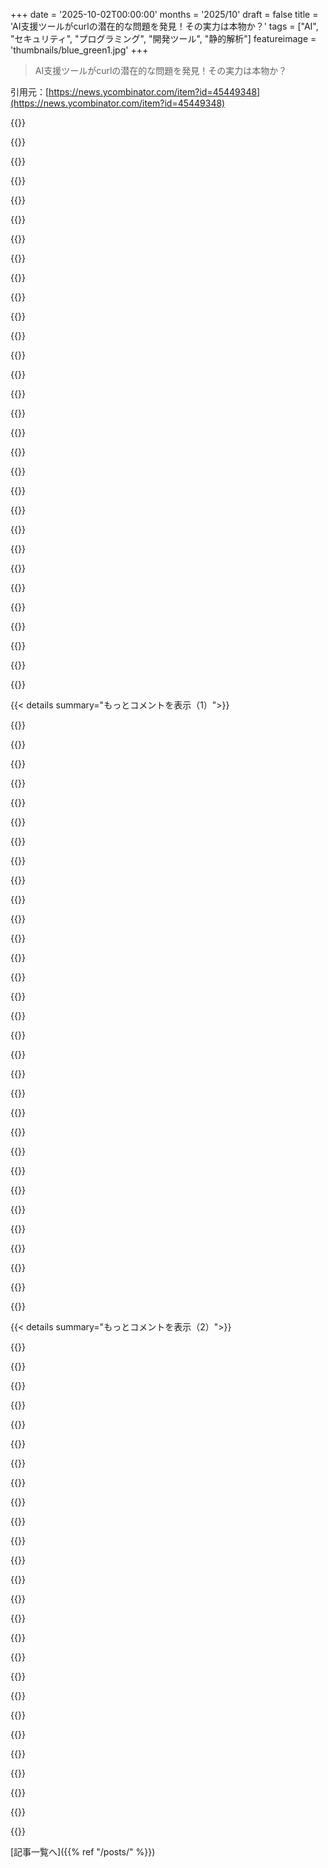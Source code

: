 +++
date = '2025-10-02T00:00:00'
months = '2025/10'
draft = false
title = 'AI支援ツールがcurlの潜在的な問題を発見！その実力は本物か？'
tags = ["AI", "セキュリティ", "プログラミング", "開発ツール", "静的解析"]
featureimage = 'thumbnails/blue_green1.jpg'
+++

> AI支援ツールがcurlの潜在的な問題を発見！その実力は本物か？

引用元：[https://news.ycombinator.com/item?id=45449348](https://news.ycombinator.com/item?id=45449348)




{{<matomeQuote body="このリンク見てみて！AI SASTとセキュリティAIツールのレビューに関するプレゼン資料みたいだよ。https://joshua.hu/llm-engineer-review-sast-security-ai-tools...https://joshua.hu/files/AI_SAST_PRESENTATION.pdf" userName="robhlam" createdAt="2025/10/02 13:29:55" color="">}}




{{<matomeQuote body="「AIコーディングコンパニオン」に求めるのはまさにこれ！コードを書いたり直したりするんじゃなくて（それは自分でできるし楽だから）、どこが怪しいか指摘してほしいんだ。<br>Claudeに2万行のCライブラリのバグ探しを頼んだら、ファイルを分割して特定のコードパターンをgrepするだけで、結局は僕のFIXMEコメントのリストをくれただけ（笑）。これなら簡単なbashスクリプトでもできるよ。ChatGPTはもっとダメで、「全部素晴らしい！やったね！」って言うのに時間使いすぎ。これまでの静的コード解析の方が実際のバグを見つけるのに役立ってるけど、静的解析がクリーンでもロジックバグがないとは限らないし、そこがLLMの真価を発揮するところだよね。でもLLMからもっと役立つ潜在的なバグ情報をもらうのに大変なカスタム設定が必要なら、そのアイデア自体があまり役立たない。IDEのボタンやメニューから使えるか、ビルド時にデフォルトで有効になってないと静的解析も使われないのと一緒だよ。" userName="flohofwoe" createdAt="2025/10/02 14:49:27" color="#ff5733">}}




{{<matomeQuote body="これってあんまり議論されてない点がびっくりだよな。多くの（ほとんどの？）プログラマーって、コードの設計や書くのは好きだけど、レビューはそんなに楽しくないじゃん？なのにAIにコードを書かせて、プログラマーがレビューするって、なんか逆行してる気がするよ。（もちろん、ステークホルダーには「LoCが増えるぜ！」って売り込んでるんだろうけどさ。コードレビュー？何それ？）" userName="Sharlin" createdAt="2025/10/02 15:54:22" color="#38d3d3">}}




{{<matomeQuote body="創造性って楽しいのに、AIがそれを自動化しちゃうのは嫌だな。コード書くAIより、洗濯して畳んで片付けてくれるAIが欲しいよ。AIコードレビューは、たまに有効な提案があるし、あとは大体無視すればいいから別にいいけどね。" userName="SAI_Peregrinus" createdAt="2025/10/02 16:30:07" color="#45d325">}}




{{<matomeQuote body="「創造性って楽しいのに、AIがそれを自動化しちゃう」って？<br>僕は何ヶ月も／約1年近くLLMと一緒に開発してるけど、むしろ創造性が増したって感じてるよ。まあ、「Vibeコーディング」みたいなのはしてないからかもしれないけどね？<br>僕にとってのクリエイティブな部分って、ソフトウェアの実際のデザインとか、それがどうやって全体的にうまく動くか、何をどうすべきかって考えることで、今はそれが前よりたくさんできるようになったんだ。" userName="diggan" createdAt="2025/10/02 16:41:27" color="#38d3d3">}}




{{<matomeQuote body="アイデアを出して、それをAIに実装させたら、創造性を自動化してることになるのかな？" userName="CuriouslyC" createdAt="2025/10/02 18:29:46" color="">}}




{{<matomeQuote body="昨日もまさにそう思ってたんだよね。洗濯をちゃんとやって片付けて、収納を整理して、風呂掃除して、皿洗いしてほしい。パントリーを整理してレシピくれて、ちゃんと在庫管理してくれたり。僕は単純な人間だけど、こういう生活の問題を解決してくれるAIにお金払いたいのに、なんで楽しいことをAIが奪っちゃうのかな？" userName="collingreen" createdAt="2025/10/02 18:13:51" color="#45d325">}}




{{<matomeQuote body="うん、アイデアってそんなに価値ないか、全くないよね。本のアイデアとか絵のアイデアがあっても、それを誰かに実装させたら、君はクリエイティブな仕事をしてないことになる。文字通り、作品を生み出していないんだから。創造したのは実装者だよ。" userName="Sharlin" createdAt="2025/10/02 19:36:02" color="#45d325">}}




{{<matomeQuote body="そういう問題って、もうお金払えば全部解決できるじゃん。" userName="ghiculescu" createdAt="2025/10/03 08:37:30" color="">}}




{{<matomeQuote body="いや、それは違うよ。お金を払うってのは、単に自分の問題を他の人に転嫁してるだけだ。機械やコードがタスクを実際に消したり、少なくとも小さくしたりするのとは、根本的に違うんだから。" userName="Brian_K_White" createdAt="2025/10/03 10:04:43" color="#ff5c5c">}}




{{<matomeQuote body="家庭用ロボットってさ、皿洗いや掃除とかで既に90%以上も時間節約してるんだぜ。手作業に比べて超効率的！ちょっと物を動かす手間はあるけど、それだけだよ。<br>マジで時間短縮効果はすごいって話。" userName="pliny" createdAt="2025/10/03 11:18:44" color="#ff5c5c">}}




{{<matomeQuote body="脚本書いて監督して、役者に演じさせたら映画を『創造』したって言える？<br>俺的には「それが大事？」って思うんだ。<br>みんなが楽しけりゃ、創造の定義なんてどうでもいいじゃん。" userName="alickz" createdAt="2025/10/02 23:05:50" color="">}}




{{<matomeQuote body="安いAIボットより俺はまだ速いよ。創造性って実装とデザイン両方だろ？ボットは邪魔になることが多い。Claude Codeは高いし試してないけど、AI補完で生産性向上ってのはまだ実感できてないな。<br>自分で全部理解して作る方が速くて楽しいし、良いものができる。3年前にボットに負けるって言われたけど、俺はまだJohn Henryだ。AIはまだまだ予測不能すぎるね！" userName="dingnuts" createdAt="2025/10/02 17:07:31" color="#ff5c5c">}}




{{<matomeQuote body="ホントそれな！俺は新しい実装とか抽象化をするのが超好き。<br>で、AIは、それを別の文脈に合わせてちょっと修正するみたいな、マジで退屈な部分が得意なんだよね。" userName="chrischen" createdAt="2025/10/03 06:22:22" color="">}}




{{<matomeQuote body="人気が出ると、熱狂が収まってから正直なフィードバックが出てくるのは自然なことだよね。今までの超ポジティブな意見ばっかだったから、こういう本音はキツく感じるかも。<br>LLMのハルシネーション（嘘つき）とか、弁護士がLLMのデマで罰金食らった話とか、そういうのがAIの過剰な期待を冷ますきっかけになるだろうね。" userName="dylan604" createdAt="2025/10/02 19:47:38" color="#38d3d3">}}




{{<matomeQuote body="違うだろ。映画は脚本家、原作、監督をちゃんと区別してるんだからさ。" userName="shakna" createdAt="2025/10/03 05:06:00" color="">}}




{{<matomeQuote body="でもさ、こうやって地道に努力することで学んで、もっと良い方法を見つけるんだろ。<br>めちゃくちゃなアイデアを安易に手に入れるのはスロットマシンみたいなもんで、結局何も進まないよ。" userName="codr7" createdAt="2025/10/03 06:33:54" color="">}}




{{<matomeQuote body="今日BBCの記事でさ、旅行者がLLMで旅行計画立てて、存在しない場所に行っちゃってトラブルになってるって話を見たよ。マジで危険な場所に行くこともあったらしい。<br>https://www.bbc.com/travel/article/20250926-the-perils-of-le...<br>人間って間違いから学習するの苦手なのかな？なんか文明が退化してる気がしてきたわ。" userName="zdragnar" createdAt="2025/10/02 22:18:55" color="#38d3d3">}}




{{<matomeQuote body="20klocのCライブラリのバグをClaudeに探させたら、ファイルを分割してgrepして、自分のFIXMEコメントのリストを返してきただけ（笑）。それなら簡単なBashスクリプトで十分だよね。<br>でもさ、期待外れの結果が出たら、AIに効果的なプロンプトの聞き方を聞くのがいいよ。「FIXMEとかTODOとか無視してロジックバグを見つけるプロンプトはどうする？」ってね。<br>その結果のプロンプトは長いけど、ここで見れるよ：https://gist.github.com/CharlesWiltgen/ef21b97fd4ffc2f08560f...<br>これを元に改善すればいいんだ。" userName="CharlesW" createdAt="2025/10/02 16:41:19" color="#785bff">}}




{{<matomeQuote body="創造性は実装とデザイン両方って言うけど、LLMが書くコードって俺のデザイン通りだから予測可能だよ。俺よりタイピングが速いから、俺は次のデザインを考えてる間に任せちゃうんだ。<br>ClaudeとかCodex、Qwen、Geminiとか全部にプロンプト送ると（この画像見て→https://i.imgur.com/YewIjGu.png）、みんな同じ解決策にたどり着くのがわかる。俺の想像通りってこと。<br>俺がやってるのは「高価なAI autocomplete」じゃない。デザイン考えて、あとはAIに任せてるだけ。コードはほとんど書いてないよ。<br>「Vibe-coding」してる人と違って、俺たちはデザインとアーキテクチャに集中して、実装はAIに任せてるんだ。" userName="diggan" createdAt="2025/10/02 17:17:27" color="#ff5733">}}




{{<matomeQuote body="「”演者に演じさせる”って部分を見逃してるよ。そこまで全部やったら、実質的にそれがクリエイターでしょ。」" userName="zeroimpl" createdAt="2025/10/04 06:10:54" color="">}}




{{<matomeQuote body="「同意。開発者には2種類いると思う。個々の部品を設計するのが好きな人と、ブロックを組み合わせて新しいものを作るのが好きな人。AIは今、前者が得意で後者は苦手だね。俺はブロックを組み合わせるのが好き。美しいUIを作る時、ボタンごとのCSSを書くより、全体像を構成する方が楽しい。どちらが良い悪いじゃないけど、個々のブロックを作るのが好きな人はAIを嫌がるかも。俺にとっては、全体像の構成に至るための面倒なステップをAIが省いてくれる感じ。」" userName="victorbjorklund" createdAt="2025/10/03 08:26:21" color="#ff5c5c">}}




{{<matomeQuote body="「今開発中のアプリで、俺はgpt-oss-20Bを使ってるよ。プロンプトにはOWASP Top 10のWeb脆弱性を全部ぶち込んで、”明確な脆弱性”だけコメントするよう指示してる。俺が書いたコードの脆弱性発見にはかなり効果的だったね（いくつかコメントを見ると評価の低いモデルの一つだけど）。さらに拡張するなら、推論中にAIが”疑問”を持ったときに、関数呼び出しを導入したいな。それが、作業コンテキストを拡張するツール（他のファイルを読み込むなど）を呼び出すのに適切なタイミングになるだろうね。」" userName="mhitza" createdAt="2025/10/02 16:29:32" color="#ff5733">}}




{{<matomeQuote body="「俺も同感、俺のやり方も似てるよ。AIを使うときは、境界を明確にして要件をしっかり伝え、コミットするコードは”全て”理解するように徹底してる。ソフトウェア開発は、ディレクターやレビュアー、エディターに近い役割に移行すると思う。プログラミングパラダイムの知識は今と同じくらい重要だけど、”コミュニケーション”スキルが良い開発者と”素晴らしい”開発者を分けるポイントになるね。将来、1xデベロッパーと10xデベロッパーの違いは、後者が素人、同僚、そしてLLMにまで、問題や要件を明確かつ簡潔に説明できるかどうかだよ。これは今日多くの開発者が苦戦しているところだね（俺も含めて）。」" userName="alickz" createdAt="2025/10/02 23:13:30" color="#ff33a1">}}




{{<matomeQuote body="「ブリーフ提出前夜に徹夜してLLMの出力レビューする時間がなくなった弁護士なら、まだギリギリ理解できなくもない。でも、旅行先に出発前に調べないってどういうこと？相手の事情を汲み取ろうとしても、これはどうやっても理解できないことだよ。」" userName="dylan604" createdAt="2025/10/02 22:56:54" color="">}}




{{<matomeQuote body="「ルンバゲームを結構やった身としては、掃除機がけの問題が、ロボットの頻繁な清掃の問題に変わるだけだよ。モフモフの犬を飼うなんて大胆なことしたせいで、常にロボットを掃除するより、高出力のセントラルバキュームに切り替えた方がよっぽど時間を節約できた。あと、掃除が”クリエイティブ”じゃないとか”楽しくない”って言ってる人たちへ。Steamには掃除をシミュレートするゲームのジャンルが丸ごとあるんだよ。掃除って多くの人にとってめちゃくちゃ楽しくてクリエイティブな行為なんだから: <br>https://store.steampowered.com/app/246900/Viscera_Cleanup_De...<br>がいい例だね。実際、俺はロボットに洗濯して欲しくない！ 絵を描くのが下手で、洗濯の方が比較的得意だから、絵はロボットに描いて欲しいな。」" userName="Der_Einzige" createdAt="2025/10/03 17:00:37" color="#785bff">}}




{{<matomeQuote body="「正直、俺は両方やるのが好きなんだ。でも、システムの一つの原理をようやく解明できた時のあの興奮はたまらない。まるでパズルを解くみたいでね。それが終われば、あとは水を飲むように簡単なルーティン作業だよ。問題を説明してもらえれば、すぐに解決策を見つけられる。この段階でAIを使うのは、猫を追いかけるようなものだね。もう書くべきコードはわかってるから、いくつか提案されても気が散るだけ。知ってる曲を感じてるのに、誰かが別のメロディを弾いてるみたいな気分になるんだ。」" userName="skydhash" createdAt="2025/10/03 09:50:26" color="#38d3d3">}}




{{<matomeQuote body="「親コメントは哲学的な議論をしてるんだよ。映画制作にはソフトウェア開発よりもずっと多くの職種があるから、厳密なハリウッドの定義は重要じゃない。でも、どうしてもっていうなら、元の議論の”creator”を”producer”に置き換えれば同じことだよ。自分で演技しなくても映画はプロデュースできるんだから。」" userName="zeroimpl" createdAt="2025/10/05 02:32:45" color="">}}




{{<matomeQuote body="「何で”grind”（退屈な作業）するのさ？俺は”指で文字を入力する”なんてことはgrindしたくない。俺がgrindしたいのは”このデザインでXを意図通り動かせるか”ってことで、まさにLLMがそれを速くしてくれるんだよ。もちろん、スロットマシーンみたいに使ってるだけなら、役に立たないと感じるのもわかる。でも、ほとんどの人はそんな使い方してないと思うな。少なくとも俺は違う。」" userName="diggan" createdAt="2025/10/03 13:02:05" color="#ff5c5c">}}




{{<matomeQuote body="LLMと作業する時、この戦略はめちゃくちゃ役立つんだよね。変に思えるのは、LLMが質問を理解してるって、ただ人間の能力を投影してるだけだからだよ。これは推論モードがアウトプットの質を向上させるのと似てるのかもしれないね。" userName="OGWhales" createdAt="2025/10/02 19:17:35" color="#ff5c5c">}}




{{< details summary="もっとコメントを表示（1）">}}

{{<matomeQuote body="それがいつも違いだったんだよ。第一原理、ってことだね。" userName="CSSer" createdAt="2025/10/03 07:07:23" color="">}}




{{<matomeQuote body="curlとAIの話がポジティブなの、意外だったな。歴史はここを見てみて: https://hn.algolia.com/?q=curl+AI" userName="chmod775" createdAt="2025/10/02 15:08:23" color="">}}




{{<matomeQuote body="Daniel Stenbergが、これまでの色々な問題があったのに、AI生成のバグ報告にもオープンな気持ちで対応したのは本当にすごいよ。" userName="dwedge" createdAt="2025/10/02 15:19:51" color="">}}




{{<matomeQuote body="大きな違いは、これらがAIが作ったバグ報告じゃないってことだよ。AIツールが手助けして見つけたバグを、ちゃんとした人間がきちんと検証して報告したんだ。" userName="athorax" createdAt="2025/10/02 15:33:07" color="#ff5c5c">}}




{{<matomeQuote body="要するに、AIをリンターや他の静的解析ツールみたいに使ってるんだよ。魔法だと思って、盲目的に結果を受け入れるんじゃなくてね。" userName="Legion" createdAt="2025/10/02 17:01:23" color="#ff5733">}}




{{<matomeQuote body="言語モデルを擁護するなら、バグはもともと人間が書いたものだからね。人間が検証してるってだけじゃ、あんまり擁護にならないよ。" userName="stocksinsmocks" createdAt="2025/10/03 03:24:23" color="">}}




{{<matomeQuote body="バグの一部はAIが作ったコードだったり、curlと関係ない例のコードだったりしたらしいね。人間なら簡単に確認できるのに、なんでAIユーザーは検証ステップを飛ばしたがるんだろう？" userName="josefx" createdAt="2025/10/03 15:00:10" color="#ff33a1">}}




{{<matomeQuote body="人間が検証することの重要性について。curlとか他のプロジェクトで、AIツールを使ってバグ報告を生成し、内容を理解せずに出してるのが問題なんだよ。フィルタリングに時間がかかるから、みんなイライラしてる。検証なしでやると、マジで迷惑だよね。" userName="NegativeK" createdAt="2025/10/03 14:01:18" color="#ff5c5c">}}




{{<matomeQuote body="うん、あの人の気持ちは分かるよ。AIのゴミ報告とか、わけの分からないエンドユーザーとか、本当にイライラすることにたくさん対処してきたからね。よく頑張ってるよ。" userName="abrookewood" createdAt="2025/10/03 00:49:54" color="">}}




{{<matomeQuote body="10時間フライトの後、Hacker Newsのトップページに自分の仕事が載ってるのを見て最高！数週間後には落ち着いたら振り返り記事書くし、新しく知ったツールについても話すよ。" userName="mmsc" createdAt="2025/10/03 04:42:05" color="#38d3d3">}}




{{<matomeQuote body="この記事、すごく楽しんだよ！数少ない、最初から最後まで読んだ長いブログ記事の一つだね。ZeroPathは、もし価格がリーズナブルなら試す価値ありそうだよ。" userName="gavinray" createdAt="2025/10/03 08:36:16" color="#ff33a1">}}




{{<matomeQuote body="curlリポジトリにある、”sarif data”に言及する55件のクローズ済みPRは、Danielが話してるやつっぽいね。DanielはAIが生成したデタラメなセキュリティ問題報告に昔から悩まされてきたから、これは注目すべきだよ。HackerOneではAIスロップを報告した人は即バンするし、Danielは2024年1月にもLLMの問題についてブログに書いてる: https://daniel.haxx.se/blog/2024/01/02/the-i-in-llm-stands-f..." userName="simonw" createdAt="2025/10/02 14:45:44" color="#38d3d3">}}




{{<matomeQuote body="報告されたバグの中には、`size_t`のprintf指定子ミスみたいに、適切な警告フラグを設定してたらコンパイラで検出できたはずのものもあるね。AIが「このプロジェクト、バグを見つけるのに重要なコンパイラの警告フラグが足りないよ」って教えてくれたらすごく便利かも。一部のPRは”sarif”に合致するdependabotのものだけど、「Joshua sarif data」で検索すると、もっと絞り込んだPRが見つかるよ: https://github.com/curl/curl/pulls?q=is%3Apr+Joshua+sarif+da..." userName="tomjakubowski" createdAt="2025/10/02 15:44:31" color="#38d3d3">}}




{{<matomeQuote body="AIモデルはあの頃からかなり進歩したみたいだね。Danielの意見が変わったのも、その証拠だと思うよ。" userName="octocop" createdAt="2025/10/02 14:57:01" color="">}}




{{<matomeQuote body="いや、Danielはもっと新しいAIモデルを使っても、最近までずっとゴミみたいな報告に悩まされてるよ。ほとんどの人は、LLMにソースコードを突っ込んで脆弱性を見つけさせて、それが本当に脆弱性か理解せずに報告してるのが原因。今回の件との違いは、<br>1) セキュリティ監査専用ツールを使ってること、<br>2) 報告前に脆弱性をしっかり理解して検証してること。<br>特に2番が重要で、多くの人ができてないからDanielの時間が無駄になってる。数週間前のHackerOneの報告 https://hackerone.com/reports/3340109 なんて、curlすら呼んでなくて完全なハルシネーションだったんだから。" userName="Twirrim" createdAt="2025/10/02 15:34:36" color="#38d3d3">}}




{{<matomeQuote body="問題はAIモデル自体じゃなくて、どう使うかだよ。GPT-5-Codexで作られたバグ報告を送りつける素人は、やっぱり彼の時間の無駄。今回のケースは、プロがツールを使って、ちゃんと自分で判断してからcurlのメンテナーに結果を送ったから良かったんだ。" userName="simonw" createdAt="2025/10/02 15:04:53" color="#ff5c5c">}}




{{<matomeQuote body="こんなこと言って人をイラつかせちゃうかもしれないけど、AIが出る前からこんな状況だったんだよ。AIによるゴミ報告は、少なくとも意図がはっきりしてるから、他の報告をろくに見なくても、そういう提出者をすぐにバンできるって利点はあるね。" userName="tptacek" createdAt="2025/10/02 15:31:20" color="">}}




{{<matomeQuote body="前に俺が担当したプロジェクトじゃ、毎日何十件もの報告があって、ほとんどがデタラメだったな。詐欺師が少額の金目当てで脅してくるのも多かった。LLMみたいな新しいツールがこれを加速させない方が変だし、それくらいしか期待してないよ。" userName="tptacek" createdAt="2025/10/03 16:44:17" color="">}}




{{<matomeQuote body="多分、ChatGPTを適当に使って脆弱性を見つけようとしてるバカどもと、経験豊富な研究者がもっとカスタマイズされたツールを試してる今回のケースとの違いだよな。" userName="whizzter" createdAt="2025/10/02 15:10:21" color="">}}




{{<matomeQuote body="使ってたAIツールが何だったのか、すぐにピンとこなかったな。他のツールが何も見つけられなかったって言ってたから、この戦略がどうしてそんなに優れてたのか、すごく知りたいわ。" userName="blixt" createdAt="2025/10/02 18:35:21" color="">}}




{{<matomeQuote body="ブログ記事のリンクがあるよ: https://joshua.hu/llm-engineer-review-sast-security-ai-tools... にプロダクトの章がある。Mastodonのリンクは、コードスニペットが間違っててもバグは本当にバグだったって確認ってことかな？" userName="NooneAtAll3" createdAt="2025/10/02 18:41:45" color="#38d3d3">}}




{{<matomeQuote body="この見方、めっちゃ好き！俺も2023/2024年に同じことやって発表したんだ。最近はClaude-codeとClineのエージェントフロー+ツールループにインスパイアされて、file_read、dir_listみたいなツールとか、SASTツールをWordPressプラグインのエコシステムで試してみたんだ（1万～10万のアクティブインストール）。約600個スキャンしたら、重大な問題が約45件、高リスクが約120件も見つかってびっくり！到達不能な脆弱性が20%って感じ。Grok-4で6ドルと4000万トークンくらい使ったんだけど、結果はすごかったよ。Claude-sonnetも試したけど、Anthropicから研究費で50ドルもクレジットあったのに、レート制限がすごかったわ。<br>俺の経験はここで読めるよ:<br>https://codepathfinder.dev/blog/introducing-secureflow-cli-t...<br>古い記事: https://shivasurya.me/security-reviews/sast/2024/06/27/autom..." userName="shivasurya" createdAt="2025/10/03 13:39:15" color="#45d325">}}




{{<matomeQuote body="LLMによるコーディング支援はこう使うと役立つんだな。どのツールセットが具体的に使われたのか知りたいわ。他のコードベースでこの種の支援をどう再現できるんだろう？" userName="tempodox" createdAt="2025/10/02 15:31:03" color="">}}




{{<matomeQuote body="詳細はJoshuaの投稿を見てね: https://joshua.hu/llm-engineer-review-sast-security-ai-tools...<br>ツールにはZeroPath、Corgea、Almanaxが含まれてたよ。" userName="simonw" createdAt="2025/10/02 15:37:01" color="#785bff">}}




{{<matomeQuote body="”AIネイティブ”なSASTが、内部でどうやってAIを使ってるのか知りたいんだけど、企業秘密だろうな。" userName="ambicapter" createdAt="2025/10/06 16:10:29" color="">}}




{{<matomeQuote body="”nread == 0を1バイト読んだとみなすのはおかしい”って読んだ時、バグに見えても実は重要なインフラがその動作に依存してるケースが山ほどあるってすぐに思ったよ。AIはそれを教えないと分からないし、問題は、そういうことを文書化しないからこそ仕事がある人がたくさんいるってことだ。" userName="lowbloodsugar" createdAt="2025/10/02 17:05:59" color="#ff33a1">}}




{{<matomeQuote body="数分以上現状を考えたことある人なら、AIは有能な開発者やセキュリティ研究者にはめちゃくちゃ役立つけど、何にもわかってない人には全く役に立たないってわかるはず。<br>でも、後者のグループが無能だからといってAIが役に立たないわけじゃないんだ。幼児が戦闘機を操縦できないからって戦闘機が役に立たないわけじゃないのと同じだね。" userName="ronsor" createdAt="2025/10/06 15:49:39" color="#ff5733">}}




{{<matomeQuote body="この比喩、戦闘機を一般車両にしたらもっとしっくりくるかもね。だってほとんどの人が運転してるし、下手な運転はみんなに影響するから。<br>2世代後の医者たちがどうなってるか想像してみてよ。" userName="add-sub-mul-div" createdAt="2025/10/06 15:59:29" color="#ff5c5c">}}




{{<matomeQuote body="まさにその通りだよ。数週間前にもcurl絡みで逆の側面を示す完璧なアプローチがあったね。<br>https://daniel.haxx.se/blog/2025/07/14/death-by-a-thousand-s..." userName="darkwater" createdAt="2025/10/06 16:13:56" color="">}}




{{<matomeQuote body="＞有能な開発者にはめちゃくちゃ役立つ<br>＞何にもわかってない人には全く役に立たない<br>＞戦闘機が役に立たないわけじゃないのと同じ<br>今のAIって、みんなが坂道を走ってた時に自転車が出てきたみたいな感じだよ。最初はスキルの壁があるけど、毎週どんどん簡単になってる。<br>マーケティングは「ペダルをこげば進む！」って、まるで高速道路の車みたいに言うけど、実際は自転車だから、ずっとペダルをこぎ続けなきゃいけないんだ。<br>このAIが本領を発揮するのは、別の分野で熟練してる人たちへの影響だね。<br>走ることばかり考えてたなら、腱を鍛えて舗装路に対応させるのが目標で、2時間のマラソンペースなんてほぼ不可能だったりする。<br>でも自転車だと、ボート競技の選手なら2時間以内でマラソン距離を「楽々」走れるようになる。でも、ずっと足で走る練習をしてた人にとってはやっぱり無理なんだよね。<br>自転車は、バネ下重量やエネルギー回収の問題をVO2 maxの問題や、新しい空力学の問題に変えるからさ。<br>それに、岩だらけの庭を歩かなきゃいけない時は、自転車も一緒に持ち運ばなきゃいけないしね。コストがないわけじゃない。<br>このAIって頭の自転車だけど、たくさんの人がブレーキなしで下り坂ばっかり行ってるみたいだね。" userName="gopalv" createdAt="2025/10/06 16:02:53" color="#785bff">}}

{{</details>}}




{{< details summary="もっとコメントを表示（2）">}}

{{<matomeQuote body="確かにAIは問題を別の場所に移動させるね。でも、新しい問題の方が長期的には簡単に解決できるかは疑問だな。<br>俺は30年以上の経験があるまともな開発者だ。最近API設計プロジェクトで、OpenAPI仕様に基づいてモック実装を生成しなきゃいけなかった。まさにCopilotが得意そうなやつだよね。<br>でも、どんなにプロンプトを工夫しても、完全に機能するSpring-bootプロジェクトで、モックAPIとURLで仕様を同時に表示するものは作れなかったよ。なのに、数週間前にはもっとシンプルなAPIのモックだけならすごくうまくやってくれたんだ。なんでだろうね。" userName="belZaah" createdAt="2025/10/06 16:16:11" color="#45d325">}}




{{<matomeQuote body="的確な比喩だね。文句なし。" userName="rkomorn" createdAt="2025/10/06 16:05:18" color="">}}




{{<matomeQuote body="でも、世界中の子供たちに戦闘機を売って無限の金儲けができるって言ってでかくなった会社にとっては、悪いニュースかもしれないね。" userName="Terr_" createdAt="2025/10/06 15:54:46" color="">}}




{{<matomeQuote body="「有能な人の手にある良いツールは、強力な組み合わせだ」とDaniel Stenbergは言ってるね。" userName="ranger_danger" createdAt="2025/10/06 15:56:30" color="">}}




{{<matomeQuote body="Daniel Stenbergは過去にAIが生成したパッチについて発言してたし、彼がここで軌道修正してるのが興味深いね。<br>https://news.ycombinator.com/item?id=38845878<br>https://news.ycombinator.com/item?id=43907376<br>https://media.ccc.de/v/froscon2025-3407-ai_slop_attacks_on_t..." userName="0points" createdAt="2025/10/06 16:17:34" color="#ff5733">}}




{{<matomeQuote body="彼は理解できないガラクタを提出する人たちに反対してたんであって、AI全般に反対してたわけじゃないんだよ。" userName="ronsor" createdAt="2025/10/06 18:13:11" color="">}}




{{<matomeQuote body="「AIは全く役に立たない」って意見に反論するよ。ボードゲームの盤面をSVGで作りたくて、ChatGPTに頼んだら10分でSVGとJavaScriptのスクリプトを書いてくれたんだ。自分でやったら何時間もかかっただろうけど、AIのおかげで高品質なものがすぐできたよ。初心者でもAIから役立つものを得られるんだね。" userName="the_jeremy" createdAt="2025/10/06 15:58:24" color="#ff5733">}}




{{<matomeQuote body="ChatGPTが10分でできたって言ってるけど、それって君が使った専門知識を過小評価してるんじゃない？AIは「おもちゃの例」にはすごく強いけど、実際の例だと制約が多いからね。AIから役立つものを得るには、「何が役立つか」を知ってることが意外と大事なんだよ。" userName="arscan" createdAt="2025/10/06 16:08:14" color="#ff5c5c">}}




{{<matomeQuote body="AIを使ったことで、本来なら自分で学ぶはずだったことや、そこから得られる批判的思考、知識の向上ができなかったんじゃないかな。" userName="casenmgreen" createdAt="2025/10/06 16:05:29" color="">}}




{{<matomeQuote body="君、ある程度経験者だよね。SVGが欲しいとか、JavaScriptを組み込めるって知ってたんだから、それは結構良い設計の出発点だよ。" userName="thedougd" createdAt="2025/10/06 17:26:23" color="">}}




{{<matomeQuote body="君の例だと「全く無知」ではないのは明らかだよ。PNGとSVGの違いを知ってたり、DOM-based JSが何かも知ってるし、きっとソフトウェアやITの経験があるんだろうね。自分の知らないことも知ってるって、すごく賢いよ。これって、多くの素人や非技術者のLLMの使い方とは全然違うんだよね。" userName="snovymgodym" createdAt="2025/10/06 16:04:05" color="#ff5c5c">}}




{{<matomeQuote body="AIが「全く役に立たない」わけじゃないってのは同意するけど、その有用性はすごく限定的だよ。AIが全部コードを書くと、すぐにメンテナンスできなくなることが多いから、手動でレビューしたり修正したりする必要があるんだよね。" userName="stavros" createdAt="2025/10/06 16:02:40" color="">}}




{{<matomeQuote body="Valgrindで見つかったものは自分で再現できるけど、「AI支援ツール」で見つかったバグ報告はプライベートだよね。https://joshua.hu/llm-engineer-review-sast-security-ai-tools を見ると、ZeroPathが好きみたいだけど、その定期購読は200ドルもするし、無料版はすごく限定的でログインも必要。オープンソースでは、こんなツールで見つかるような低級なバグは、誰かがサブスクリプションを払えればすぐに見つかるだろうし、oss-fuzzみたいに、もう見つけ尽くされてるんじゃないかな。" userName="bgwalter" createdAt="2025/10/02 15:22:35" color="#785bff">}}




{{<matomeQuote body="バグ報告がプライベートだったのは、いくつかcurlのセキュリティに関わるものだったからじゃないかな。curlのリポジトリで「sarif」を検索すると、修正につながったPRが見られるよ。https://github.com/curl/curl/pulls?q=is%3Apr+sarif+is%3Aclos..." userName="simonw" createdAt="2025/10/02 15:38:49" color="#38d3d3">}}




{{<matomeQuote body="AIは手がかりをくれるだけ。それを才能あるプログラマーが一つずつ確認していく必要があるんだ。まるで警察の顔認識システムみたいに、警察を「置き換える」わけじゃないんだよ。" userName="yapyap" createdAt="2025/10/03 09:47:35" color="#785bff">}}




{{<matomeQuote body="「バグ」は潜在空間に存在すると思う？僕はそうは思わないな。バグは学習された重みの中に存在する変種としてあるだけだよ。バグを検証するためのRL環境がない限り、決して「うまく」機能することはないだろうね。" userName="pwnfunction" createdAt="2025/10/06 16:18:55" color="">}}




{{<matomeQuote body="AIツールが悪用されるのを心配してる。OSSへの強制開示とか、サプライチェーン攻撃に使われる可能性もあるんじゃないかなって。でも、長期的にはソフトウェアをより安全にするだろうし、結局はいたちごっこなんだろうね。" userName="riedel" createdAt="2025/10/03 10:28:30" color="#45d325">}}




{{<matomeQuote body="AIツールもいいけど、そもそもバグが生まれないようにするにはどうすればいいのかが気になるな。Cみたいな言語だと、この手のバグは特に発生しやすいよね。" userName="noelwelsh" createdAt="2025/10/02 17:52:15" color="">}}




{{<matomeQuote body="リンク先のブログ記事 https://joshua.hu/llm-engineer-review-sast-security-ai-tools... によると、使われてるツールのほとんどはCIで動かせて、PRにコメントできるみたいだよ。" userName="viraptor" createdAt="2025/10/02 20:32:23" color="">}}




{{<matomeQuote body="これ、Rustに移行していれば、どれだけ多くのバグが避けられたんだろうね？" userName="swaits" createdAt="2025/10/03 09:34:55" color="">}}




{{<matomeQuote body="“もう22個もバグを直したのに、その倍以上の問題が残ってる”ってあるけど、それって22個より全然多い数のバグがあったってことじゃない？ほとんどが有効な問題だったとしてさ。" userName="silisili" createdAt="2025/10/02 16:00:53" color="">}}




{{<matomeQuote body="昔Claudeが俺のコードのバグを見つけてくれたんだけど、データの構造をちゃんと説明しないと見つけられなかったんだ。<br>説明したらすぐにわかったけどね。" userName="renox" createdAt="2025/10/02 19:24:53" color="">}}




{{<matomeQuote body="Anthropic、OpenAI、Googleみたいな大手企業が、トッププロジェクトの監査や監視で競争したら面白そうだよね。" userName="tiahura" createdAt="2025/10/02 18:46:22" color="">}}




{{<matomeQuote body="俺はPwnoってMLセキュリティR&DスタートアップでLLMとメモリセキュリティの研究をしてるんだ。LLMの幻覚のせいで、低レベルセキュリティでは脆弱性発見より検証・デバッグが重要だと分かった。WebセキュリティはXBOWみたいにcurlで検証しやすいけど、メモリセキュリティはプログラム状態の確認が必要で難しい。GGMLとの連携でOOBsは見つけたけど、幻覚と検証コストでプロジェクトを一時停止中。複雑な環境では、環境とのインタラクションから学ぶことがもっと大事になると思うね。" userName="retr0reg" createdAt="2025/10/02 16:19:53" color="#785bff">}}




{{<matomeQuote body="経験談、ありがとう！Suttonの最近のインタビュー（https://www.dwarkesh.com/p/richard-sutton）とも話が合うね。本当の知能って、複雑で変化し続ける環境からのフィードバックで学ぶことだって。LLMは、環境について語られたスナップショットで学習して、それだけで動いてるんだから。" userName="bwfan123" createdAt="2025/10/02 17:47:37" color="#785bff">}}

{{</details>}}



[記事一覧へ]({{% ref "/posts/" %}})
